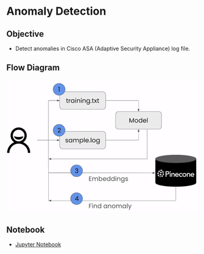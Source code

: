 # Anomaly Detection

## Objective

- Detect anomalies in Cisco ASA (Adaptive Security Appliance) log file.

## Flow Diagram

![Anomaly Detection](../images/6_0.png)

## Notebook

- [Jupyter Notebook](../code/Lesson_6_Anomaly_Detection.ipynb)
